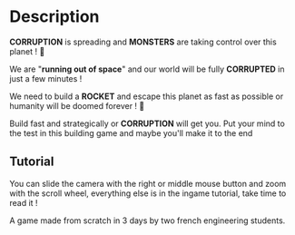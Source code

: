 # Description

__CORRUPTION__ is spreading and __MONSTERS__ are taking control over this planet ! :space_invader: 

We are "__running out of space__" and our world will be fully __CORRUPTED__ in just a few minutes ! 

We need to build a __ROCKET__ and escape this planet as fast as possible or humanity will be doomed forever ! :rocket: 

Build fast and strategically or __CORRUPTION__ will get you.  Put your mind to the test in this building game  and maybe you'll make it to the end

## Tutorial
You can slide the camera with the right or middle mouse button and zoom with the scroll wheel, everything else is in the ingame tutorial, take time to read it !

A game made from scratch in 3 days by two french engineering students.
